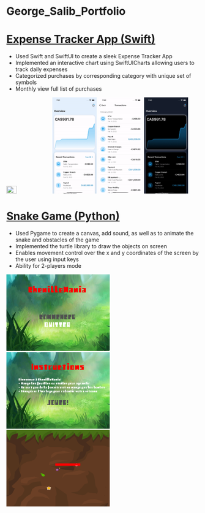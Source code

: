 # George_Salib_Portfolio

# [Expense Tracker App (Swift)](https://github.com/george-salib/Expense_Tracker_App)
* Used Swift and SwiftUI to create a sleek Expense Tracker App
* Implemented an interactive chart using SwiftUICharts allowing users to track daily expenses
* Categorized purchases by corresponding category with unique set of symbols
* Monthly view full list of purchases

<img src="Expense Tracker App Media/Expense Tracker App Demo.gif" width="23%" height="23%"/> <img src="https://github.com/george-salib/George_Salib_Portfolio/blob/main/Expense%20Tracker%20App%20Media/Expense%20Tracker%20App%20Demo%20IMG1.png" width="23%" height="23%"/> <img src="https://github.com/george-salib/George_Salib_Portfolio/blob/main/Expense%20Tracker%20App%20Media/Expense%20Tracker%20App%20Demo%20IMG2.png" width="23%" height="23%"/> <img src="https://github.com/george-salib/George_Salib_Portfolio/blob/main/Expense%20Tracker%20App%20Media/Expense%20Tracker%20App%20Demo%20IMG3.png" width="23%" height="23%"/>


# [Snake Game (Python)](https://github.com/george-salib/Worm_Game)
* Used Pygame to create a canvas, add sound, as well as to animate the snake and obstacles of the game
* Implemented the turtle library to draw the objects on screen
* Enables movement control over the x and y coordinates of the screen by the user using input keys
* Ability for 2-players mode

<img width="270" height = "200" alt="Snake Game SC1.png" src="Snake Game SC1.png"> <img width="270" height = "200" alt="Snake Game SC2.png" src="Snake Game SC2.png"> <img width="270" height = "200" alt="Snake Game SC3.png" src="Snake Game SC3.png">
